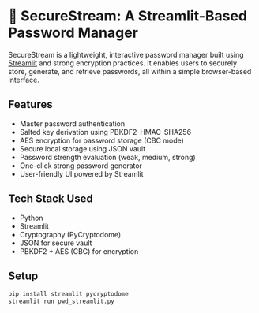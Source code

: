 # 🔐 SecureStream: A Streamlit-Based Password Manager

SecureStream is a lightweight, interactive password manager built using [Streamlit](https://streamlit.io/) and strong encryption practices. It enables users to securely store, generate, and retrieve passwords, all within a simple browser-based interface.

## Features
- Master password authentication
- Salted key derivation using PBKDF2-HMAC-SHA256
- AES encryption for password storage (CBC mode)
- Secure local storage using JSON vault
- Password strength evaluation (weak, medium, strong)
- One-click strong password generator
- User-friendly UI powered by Streamlit

## Tech Stack Used
- Python
- Streamlit
- Cryptography (PyCryptodome)
- JSON for secure vault
- PBKDF2 + AES (CBC) for encryption

## Setup

```bash
pip install streamlit pycryptodome
streamlit run pwd_streamlit.py
